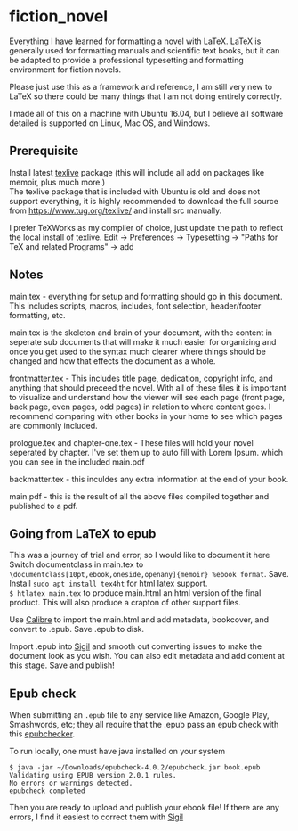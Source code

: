 # fiction_novel

Everything I have learned for formatting a novel with LaTeX. LaTeX is generally used for formatting manuals and scientific text books, but it can be adapted to provide a professional typesetting and formatting environment for fiction novels.  

Please just use this as a framework and reference, I am still very new to LaTeX so there could be many things that I am not doing entirely correctly.  

I made all of this on a machine with Ubuntu 16.04, but I believe all software detailed is supported on Linux, Mac OS, and Windows.

## Prerequisite

Install latest [texlive](https://www.tug.org/texlive/) package (this will include all add on packages like memoir, plus much more.)   
The texlive package that is included with Ubuntu is old and does not support everything, it is highly recommended to download the full source from https://www.tug.org/texlive/ and install src manually.    

I prefer TeXWorks as my compiler of choice, just update the path to reflect the local install of texlive. Edit -> Preferences -> Typesetting -> "Paths for TeX and related Programs" -> add


## Notes

main.tex - everything for setup and formatting should go in this document. This includes scripts, macros, includes, font selection, header/footer formatting, etc.

main.tex is the skeleton and brain of your document, with the content in seperate sub documents that will make it much easier for organizing and once you get used to the syntax much clearer where things should be changed and how that effects the document as a whole.

frontmatter.tex - This includes title page, dedication, copyright info, and anything that should preceed the novel. With all of these files it is important to visualize and understand how the viewer will see each page (front page, back page, even pages, odd pages) in relation to where content goes. I recommend comparing with other books in your home to see which pages are commonly included.

prologue.tex and chapter-one.tex - These files will hold your novel seperated by chapter. I've set them up to auto fill with Lorem Ipsum. which you can see in the included main.pdf

backmatter.tex - this inculdes any extra information at the end of your book.

main.pdf - this is the result of all the above files compiled together and published to a pdf.



## Going from LaTeX to epub
This was a journey of trial and error, so I would like to document it here  
Switch documentclass in main.tex to `\documentclass[10pt,ebook,oneside,openany]{memoir} %ebook format`. Save.    
Install `sudo apt install tex4ht` for html latex support.  
`$ htlatex main.tex` to produce main.html an html version of the final product. This will also produce a crapton of other support files. 

Use [Calibre](https://calibre-ebook.com/) to import the main.html and add metadata, bookcover, and convert to .epub. Save .epub to disk.

Import .epub into [Sigil](https://github.com/Sigil-Ebook/Sigil) and smooth out converting issues to make the document look as you wish. You can also edit metadata and add content at this stage. Save and publish!

## Epub check
When submitting an `.epub` file to any service like Amazon, Google Play, Smashwords, etc; they all require that the .epub pass an epub check with this [epubchecker](https://github.com/IDPF/epubcheck).

To run locally, one must have java installed on your system
```
$ java -jar ~/Downloads/epubcheck-4.0.2/epubcheck.jar book.epub 
Validating using EPUB version 2.0.1 rules.
No errors or warnings detected.
epubcheck completed
```

Then you are ready to upload and publish your ebook file! If there are any errors, I find it easiest to correct them with [Sigil](https://github.com/Sigil-Ebook/Sigil)

